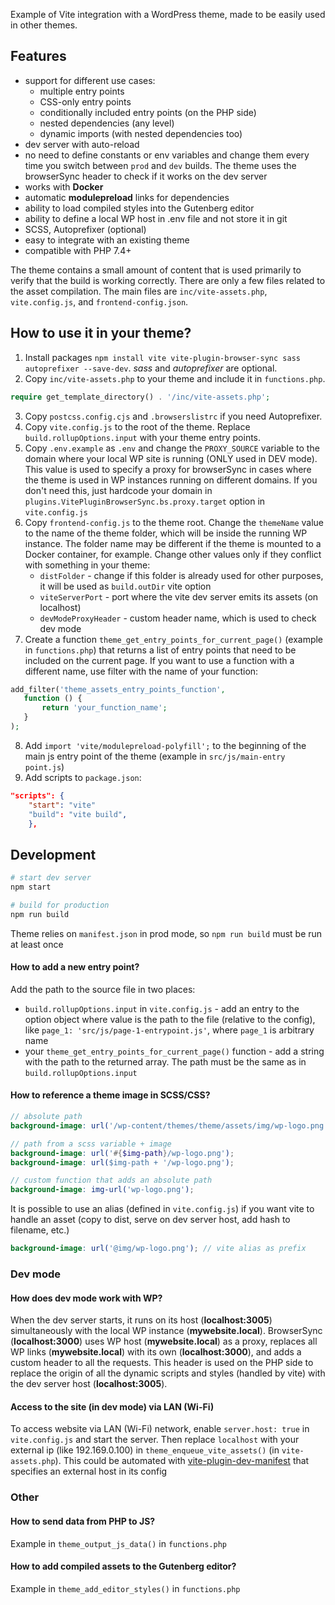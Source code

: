 Example of Vite integration with a WordPress theme, made to be easily used in other themes.

## Features

- support for different use cases:
  - multiple entry points
  - CSS-only entry points
  - conditionally included entry points (on the PHP side)
  - nested dependencies (any level)
  - dynamic imports (with nested dependencies too)
- dev server with auto-reload
- no need to define constants or env variables and change them every time you switch between `prod` and `dev` builds.
  The theme uses the browserSync header to check if it works on the dev server
- works with **Docker**
- automatic **modulepreload** links for dependencies
- ability to load compiled styles into the Gutenberg editor
- ability to define a local WP host in .env file and not store it in git
- SCSS, Autoprefixer (optional)
- easy to integrate with an existing theme
- compatible with PHP 7.4+

The theme contains a small amount of content that is used primarily to verify that the build is working correctly.
There are only a few files related to the asset compilation. The main files are `inc/vite-assets.php`, `vite.config.js`,
and `frontend-config.json`.

## How to use it in your theme?
1. Install packages ```npm install vite vite-plugin-browser-sync sass autoprefixer --save-dev```. *sass* and *autoprefixer*
   are optional.
2. Copy `inc/vite-assets.php` to your theme and include it in `functions.php`.
 ```php
require get_template_directory() . '/inc/vite-assets.php';
```
3. Copy `postcss.config.cjs` and `.browserslistrc` if you need Autoprefixer.
4. Copy `vite.config.js` to the root of the theme. Replace `build.rollupOptions.input` with your theme entry points.
5. Copy `.env.example` as `.env` and change the `PROXY_SOURCE` variable to the domain where your local WP site is running
   (ONLY used in DEV mode).
 This value is used to specify a proxy for browserSync in cases where the theme is used in WP instances running
 on different domains. If you don't need this, just hardcode your domain in `plugins.VitePluginBrowserSync.bs.proxy.target`
 option in `vite.config.js`
6. Copy `frontend-config.js` to the theme root. Change the `themeName` value to the name of the theme folder, which will
 be inside the running WP instance. The folder name may be different if the theme is mounted to a Docker container, for example.
 Change other values only if they conflict with something in your theme:
   - `distFolder` - change if this folder is already used for other purposes, it will be used as `build.outDir` vite option
   - `viteServerPort` - port where the vite dev server emits its assets (on localhost)
   - `devModeProxyHeader` - custom header name, which is used to check dev mode
7. Create a function `theme_get_entry_points_for_current_page()` (example in `functions.php`) that returns a list of
  entry points that need to be included on the current page. If you want to use a function with a different name,
 use filter with the name of your function:
 ```php
add_filter('theme_assets_entry_points_function',
    function () {
        return 'your_function_name';
    }
);
```
8. Add `import 'vite/modulepreload-polyfill';` to the beginning of the main js entry point of the theme
  (example in `src/js/main-entry point.js`)
9. Add scripts to `package.json`:
```json
"scripts": {
    "start": "vite"
    "build": "vite build",
    },
```


## Development
```bash
# start dev server
npm start

# build for production
npm run build
```
Theme relies on `manifest.json` in prod mode, so `npm run build` must be run at least once

#### How to add a new entry point?
Add the path to the source file in two places:
- `build.rollupOptions.input` in `vite.config.js` - add an entry to the option object where value is the path
 to the file (relative to the config), like `page_1: 'src/js/page-1-entrypoint.js'`, where `page_1`
is arbitrary name
- your `theme_get_entry_points_for_current_page()` function - add a string with the path to the returned array. The
path must be the same as in `build.rollupOptions.input`

#### How to reference a theme image in SCSS/CSS?
```scss
// absolute path
background-image: url('/wp-content/themes/theme/assets/img/wp-logo.png');

// path from a scss variable + image
background-image: url('#{$img-path}/wp-logo.png');
background-image: url($img-path + '/wp-logo.png');

// custom function that adds an absolute path
background-image: img-url('wp-logo.png');
```
It is possible to use an alias (defined in `vite.config.js`) if you want vite to handle an asset (copy to dist,
serve on dev server host, add hash to filename, etc.)
```scss
background-image: url('@img/wp-logo.png'); // vite alias as prefix
```

### Dev mode

#### How does dev mode work with WP?
When the dev server starts, it runs on its host (**localhost:3005**) simultaneously with the local WP instance
(**mywebsite.local**). BrowserSync (**localhost:3000**) uses WP host (**mywebsite.local**) as a proxy, replaces all WP
links (**mywebsite.local**) with its own (**localhost:3000**), and adds a custom
header to all the requests. This header is used on the PHP side to replace the origin of all the dynamic scripts and styles
(handled by vite) with the dev server host (**localhost:3005**).

#### Access to the site (in dev mode) via LAN (Wi-Fi)
To access website via LAN (Wi-Fi) network, enable `server.host: true` in `vite.config.js` and start the server.
Then replace `localhost` with your external ip (like 192.169.0.100) in `theme_enqueue_vite_assets()` (in `vite-assets.php`).
This could be automated with [vite-plugin-dev-manifest](https://github.com/owlsdepartment/vite-plugin-dev-manifest) that specifies an external host in its config

### Other

#### How to send data from PHP to JS?

Example in `theme_output_js_data()` in `functions.php`

#### How to add compiled assets to the Gutenberg editor?

Example in `theme_add_editor_styles()` in `functions.php`

